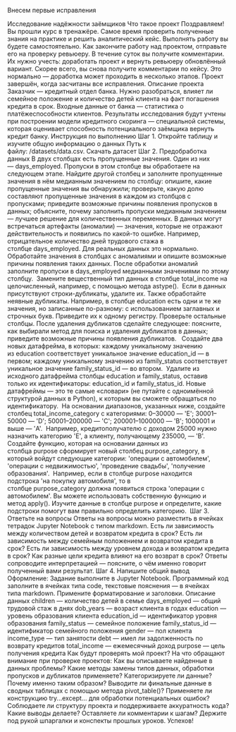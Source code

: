 Внесем первые исправления


Исследование надёжности заёмщиков
Что такое проект
Поздравляем! Вы прошли курс в тренажёре. Самое время проверить полученные знания на практике и решить аналитический кейс. Выполнять работу вы будете самостоятельно.
Как закончите работу над проектом, отправьте его на проверку ревьюеру. В течение суток вы получите комментарии. Их нужно учесть: доработать проект и вернуть ревьюеру обновлённый вариант.
Скорее всего, вы снова получите комментарии по кейсу. Это нормально — доработка может проходить в несколько этапов.
Проект завершён, когда засчитаны все исправления.
Описание проекта
Заказчик — кредитный отдел банка. Нужно разобраться, влияет ли семейное положение и количество детей клиента на факт погашения кредита в срок. Входные данные от банка — статистика о платёжеспособности клиентов.
Результаты исследования будут учтены при построении модели кредитного скоринга — специальной системы, которая оценивает способность потенциального заёмщика вернуть кредит банку.
Инструкция по выполнению
Шаг 1. Откройте таблицу и изучите общую информацию о данных
Путь к файлу: /datasets/data.csv. Скачать датасет
Шаг 2. Предобработка данных
	В двух столбцах есть пропущенные значения. Один из них — days_employed. Пропуски в этом столбце вы обработаете на следующем этапе. Найдите другой столбец и заполните пропущенные значения в нём медианным значением по столбцу:
	опишите, какие пропущенные значения вы обнаружили;
	проверьте, какую долю составляют пропущенные значения в каждом из столбцов с пропусками;
	приведите возможные причины появления пропусков в данных;
	объясните, почему заполнить пропуски медианным значением — лучшее решение для количественных переменных.
	В данных могут встречаться артефакты (аномалии) — значения, которые не отражают действительность и появились по какой-то ошибке. Например, отрицательное количество дней трудового стажа в столбце days_employed. Для реальных данных это нормально. Обработайте значения в столбцах с аномалиями и опишите возможные причины появления таких данных. После обработки аномалий заполните пропуски в days_employed медианными значениями по этому столбцу. 
	Замените вещественный тип данных в столбце total_income на целочисленный, например, с помощью метода astype(). 
	Если в данных присутствуют строки-дубликаты, удалите их. Также обработайте неявные дубликаты. Например, в столбце education есть одни и те же значения, но записанные по-разному: с использованием заглавных и строчных букв. Приведите их к одному регистру. Проверьте остальные столбцы. После удаления дубликатов сделайте следующее:
	поясните, как выбирали метод для поиска и удаления дубликатов в данных;
	приведите возможные причины появления дубликатов.
	 
	Создайте два новых датафрейма, в которых:
	каждому уникальному значению из education соответствует уникальное значение education_id — в первом;
	каждому уникальному значению из family_status соответствует уникальное значение family_status_id — во втором.
	 Удалите из исходного датафрейма столбцы education и family_status, оставив только их идентификаторы: education_id и family_status_id. Новые датафреймы — это те самые «словари» (не путайте с одноимённой структурой данных в Python), к которым вы сможете обращаться по идентификатору. 
	На основании диапазонов, указанных ниже, создайте столбец total_income_category с категориями:
	0–30000 — 'E';
	30001–50000 — 'D';
	50001–200000 — 'C';
	200001–1000000 — 'B';
	1000001 и выше — 'A'.
	 Например, кредитополучателю с доходом 25000 нужно назначить категорию 'E', а клиенту, получающему 235000, — 'B'. 
	Создайте функцию, которая на основании данных из столбца purpose сформирует новый столбец purpose_category, в который войдут следующие категории:
	'операции с автомобилем',
	'операции с недвижимостью',
	'проведение свадьбы',
	'получение образования'.
	 Например, если в столбце purpose находится подстрока 'на покупку автомобиля', то в столбце purpose_category должна появиться строка 'операции с автомобилем'. Вы можете использовать собственную функцию и метод apply(). Изучите данные в столбце purpose и определите, какие подстроки помогут вам правильно определить категорию. 
Шаг 3. Ответьте на вопросы
Ответы на вопросы можно разместить в ячейках тетрадок Jupyter Notebook с типом markdown.
	Есть ли зависимость между количеством детей и возвратом кредита в срок?
	Есть ли зависимость между семейным положением и возвратом кредита в срок?
	Есть ли зависимость между уровнем дохода и возвратом кредита в срок?
	Как разные цели кредита влияют на его возврат в срок?
Ответы сопроводите интерпретацией — поясните, о чём именно говорит полученный вами результат.
Шаг 4. Напишите общий вывод
Оформление: Задание выполните в Jupyter Notebook. Программный код заполните в ячейках типа code, текстовые пояснения — в ячейках типа markdown. Примените форматирование и заголовки.
Описание данных
	children — количество детей в семье
	days_employed — общий трудовой стаж в днях
	dob_years — возраст клиента в годах
	education — уровень образования клиента
	education_id — идентификатор уровня образования
	family_status — семейное положение
	family_status_id — идентификатор семейного положения
	gender — пол клиента
	income_type — тип занятости
	debt — имел ли задолженность по возврату кредитов
	total_income — ежемесячный доход
	purpose — цель получения кредита
Как будут проверять мой проект?
На что обращают внимание при проверке проектов:
	Как вы описываете найденные в данных проблемы?
	Какие методы замены типов данных, обработки пропусков и дубликатов применяете?
	Категоризируете ли данные? Почему именно таким образом?
	Выводите ли финальные данные в сводных таблицах с помощью метода pivot_table()?
	Применяете ли конструкцию try...except... для обработки потенциальных ошибок?
	Соблюдаете ли структуру проекта и поддерживаете аккуратность кода?
	Какие выводы делаете?
	Оставляете ли комментарии к шагам?
Держите под рукой шпаргалки и конспекты прошлых уроков.
Успехов!
